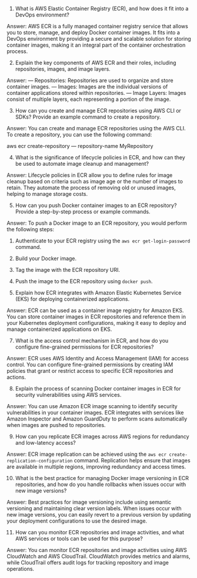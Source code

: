 1. What is AWS Elastic Container Registry (ECR), and how does it fit into a DevOps environment?

Answer: AWS ECR is a fully managed container registry service that allows you to store, manage, and deploy Docker container images. It fits into a DevOps environment by providing a secure and scalable solution for storing container images, making it an integral part of the container orchestration process.

2. Explain the key components of AWS ECR and their roles, including repositories, images, and image layers.

Answer:
— Repositories: Repositories are used to organize and store container images.
— Images: Images are the individual versions of container applications stored within repositories.
— Image Layers: Images consist of multiple layers, each representing a portion of the image.

3. How can you create and manage ECR repositories using AWS CLI or SDKs? Provide an example command to create a repository.

Answer: You can create and manage ECR repositories using the AWS CLI. To create a repository, you can use the following command:

aws ecr create-repository — repository-name MyRepository

4. What is the significance of lifecycle policies in ECR, and how can they be used to automate image cleanup and management?

Answer: Lifecycle policies in ECR allow you to define rules for image cleanup based on criteria such as image age or the number of images to retain. They automate the process of removing old or unused images, helping to manage storage costs.

5. How can you push Docker container images to an ECR repository? Provide a step-by-step process or example commands.

Answer: To push a Docker image to an ECR repository, you would perform the following steps:
1. Authenticate to your ECR registry using the `aws ecr get-login-password` command.
2. Build your Docker image.
3. Tag the image with the ECR repository URI.
4. Push the image to the ECR repository using `docker push`.

6. Explain how ECR integrates with Amazon Elastic Kubernetes Service (EKS) for deploying containerized applications.

Answer: ECR can be used as a container image registry for Amazon EKS. You can store container images in ECR repositories and reference them in your Kubernetes deployment configurations, making it easy to deploy and manage containerized applications on EKS.

7. What is the access control mechanism in ECR, and how do you configure fine-grained permissions for ECR repositories?

Answer: ECR uses AWS Identity and Access Management (IAM) for access control. You can configure fine-grained permissions by creating IAM policies that grant or restrict access to specific ECR repositories and actions.

8. Explain the process of scanning Docker container images in ECR for security vulnerabilities using AWS services.

Answer: You can use Amazon ECR image scanning to identify security vulnerabilities in your container images. ECR integrates with services like Amazon Inspector and Amazon GuardDuty to perform scans automatically when images are pushed to repositories.

9. How can you replicate ECR images across AWS regions for redundancy and low-latency access?

Answer: ECR image replication can be achieved using the `aws ecr create-replication-configuration` command. Replication helps ensure that images are available in multiple regions, improving redundancy and access times.

10. What is the best practice for managing Docker image versioning in ECR repositories, and how do you handle rollbacks when issues occur with new image versions?

Answer: Best practices for image versioning include using semantic versioning and maintaining clear version labels. When issues occur with new image versions, you can easily revert to a previous version by updating your deployment configurations to use the desired image.

11. How can you monitor ECR repositories and image activities, and what AWS services or tools can be used for this purpose?

Answer: You can monitor ECR repositories and image activities using AWS CloudWatch and AWS CloudTrail. CloudWatch provides metrics and alarms, while CloudTrail offers audit logs for tracking repository and image operations.
